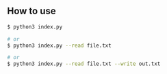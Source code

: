 ## How to use
```bash
$ python3 index.py

# or 
$ python3 index.py --read file.txt

# or 
$ python3 index.py --read file.txt --write out.txt
```